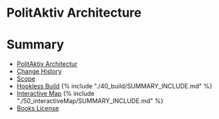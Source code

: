 # PolitAktiv Architecture

# Summary
* [PolitAktiv Architectur](README.md)
* [Change History](change_history.md)
* [Scope](01_scope/README.md)
* [Hookless Build](40_build/README.md)
{% include "./40_build/SUMMARY_INCLUDE.md" %}
* [Interactive Map](50_interactiveMap/README.md)
{% include "./50_interactiveMap/SUMMARY_INCLUDE.md" %}
* [Books License](LICENSE.md)